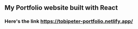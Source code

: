## My Portfolio website built with React 

### Here's the link https://tobipeter-portfolio.netlify.app/
